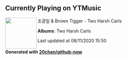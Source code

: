 ## Currently Playing on YTMusic

[<img align="left" width="100" src="https://lh3.googleusercontent.com/Pe8J5WHUvluI423uoYI3Ai-RQtxHmDCQD6UKxPWRVyekToOE5tireiEuQ-4mPgaUPgx7Eo9JCDhLwIU">](https://music.youtube.com/channel/UC7zZzWH3Dammxn0IL9_Z-ew)

조광일 & Brown Tigger - Two Harsh Carls

**Albums**: Two Harsh Carls

Last updated at 08/11/2020 15:50

#### Generated with [20chan/github-now](https://github.com/20chan/github-now)


<!--
**20chan/20chan** is a ✨ _special_ ✨ repository because its `README.md` (this file) appears on your GitHub profile.

Here are some ideas to get you started:

- 🔭 I’m currently working on ...
- 🌱 I’m currently learning ...
- 👯 I’m looking to collaborate on ...
- 🤔 I’m looking for help with ...
- 💬 Ask me about ...
- 📫 How to reach me: ...
- 😄 Pronouns: ...
- ⚡ Fun fact: ...
-->
